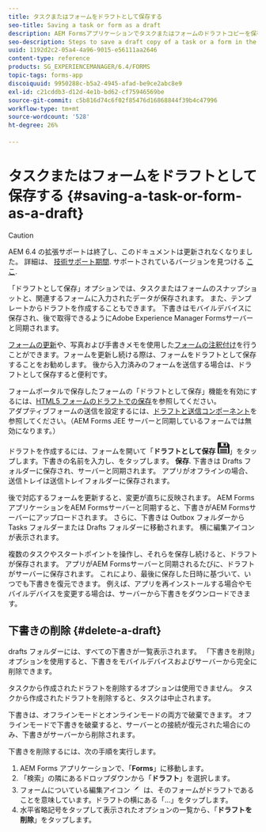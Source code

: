 ```yaml
---
title: タスクまたはフォームをドラフトとして保存する
seo-title: Saving a task or form as a draft
description: AEM Formsアプリケーションでタスクまたはフォームのドラフトコピーを保存する手順
seo-description: Steps to save a draft copy of a task or a form in the AEM Forms app
uuid: 1192d2c2-05a4-4a96-9015-e56111aa2646
content-type: reference
products: SG_EXPERIENCEMANAGER/6.4/FORMS
topic-tags: forms-app
discoiquuid: 9950288c-b5a2-4945-afad-be9ce2abc8e9
exl-id: c21cddb3-d12d-4e1b-bd62-cf75946569be
source-git-commit: c5b816d74c6f02f85476d16868844f39b4c47996
workflow-type: tm+mt
source-wordcount: '528'
ht-degree: 26%

---
```


# タスクまたはフォームをドラフトとして保存する {#saving-a-task-or-form-as-a-draft}

>[!CAUTION]
>
>AEM 6.4 の拡張サポートは終了し、このドキュメントは更新されなくなりました。 詳細は、 [技術サポート期間](https://helpx.adobe.com/jp/support/programs/eol-matrix.html). サポートされているバージョンを見つける [ここ](https://experienceleague.adobe.com/docs/?lang=ja).

「ドラフトとして保存」オプションでは、タスクまたはフォームのスナップショットと、関連するフォームに入力されたデータが保存されます。 また、テンプレートからドラフトを作成することもできます。 下書きはモバイルデバイスに保存され、後で取得できるようにAdobe Experience Manager Formsサーバーと同期されます。

[フォームの更新](/help/forms/using/working-with-form.md)や、写真および手書きメモを使用した[フォームの注釈付け](/help/forms/using/add-attachments.md)を行うことができます。フォームを更新し続ける際は、フォームをドラフトとして保存することをお勧めします。 後から入力済みのフォームを送信する場合は、ドラフトとして保存すると便利です。

フォームポータルで保存したフォームの「ドラフトとして保存」機能を有効にするには、[HTML5 フォームのドラフトでの保存](/help/forms/using/saving-html5-form-draft.md)を参照してください。
\
アダプティブフォームの送信を設定するには、[ドラフトと送信コンポーネント](/help/forms/using/draft-submission-component.md)を参照してください。（AEM Forms JEE サーバーと同期しているフォームでは無効になります。）

ドラフトを作成するには、フォームを開いて「**ドラフトとして保存** ![save-as-draft](assets/save-as-draft.png)」をタップします。下書きの名前を入力し、をタップします。 **保存**. 下書きは Drafts フォルダーに保存され、サーバーと同期されます。 アプリがオフラインの場合、送信トレイは送信トレイフォルダーに保存されます。

後で対応するフォームを更新すると、変更が直ちに反映されます。 AEM FormsアプリケーションをAEM Formsサーバーと同期すると、下書きがAEM Formsサーバーにアップロードされます。 さらに、下書きは Outbox フォルダーから Tasks フォルダーまたは Drafts フォルダーに移動されます。 横に編集アイコンが表示されます。

複数のタスクやスタートポイントを操作し、それらを保存し続けると、ドラフトが保存されます。 アプリがAEM Formsサーバーと同期されるたびに、ドラフトがサーバーに保存されます。 これにより、最後に保存した日時に基づいて、いつでも下書きを復元できます。 例えば、アプリを再インストールする場合やモバイルデバイスを変更する場合は、サーバーから下書きをダウンロードできます。

## 下書きの削除 {#delete-a-draft}

drafts フォルダーには、すべての下書きが一覧表示されます。 「下書きを削除」オプションを使用すると、下書きをモバイルデバイスおよびサーバーから完全に削除できます。

タスクから作成されたドラフトを削除するオプションは使用できません。 タスクから作成されたドラフトを削除すると、タスクは中止されます。

下書きは、オフラインモードとオンラインモードの両方で破棄できます。 オフラインモードで下書きを破棄すると、サーバーとの接続が復元された場合にのみ、下書きがサーバーから削除されます。

下書きを削除するには、次の手順を実行します。

1. AEM Forms アプリケーションで、「**Forms**」に移動します。
1. 「検索」の隣にあるドロップダウンから「**ドラフト**」を選択します。
1. フォームについている編集アイコン ![edit-draft-app](assets/edit-draft-app.png) は、そのフォームがドラフトであることを意味しています。ドラフトの横にある「...」をタップします。
1. 水平省略記号をタップして表示されたオプションの一覧から、「**ドラフトを削除**」をタップします。

